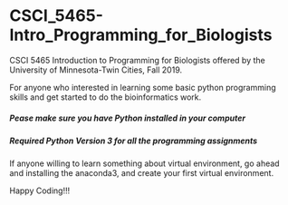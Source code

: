 # CSCI_5465-Intro_Programming_for_Biologists
CSCI 5465 Introduction to Programming for Biologists offered by the University of Minnesota-Twin Cities, Fall 2019.

For anyone who interested in learning some basic python programming skills and get started to do the bioinformatics work.

##### Pease make sure you have Python installed in your computer
##### Required Python Version 3 for all the programming assignments

If anyone willing to learn something about virtual environment, go ahead and installing the anaconda3, and create your first 
virtual environment.

Happy Coding!!!
